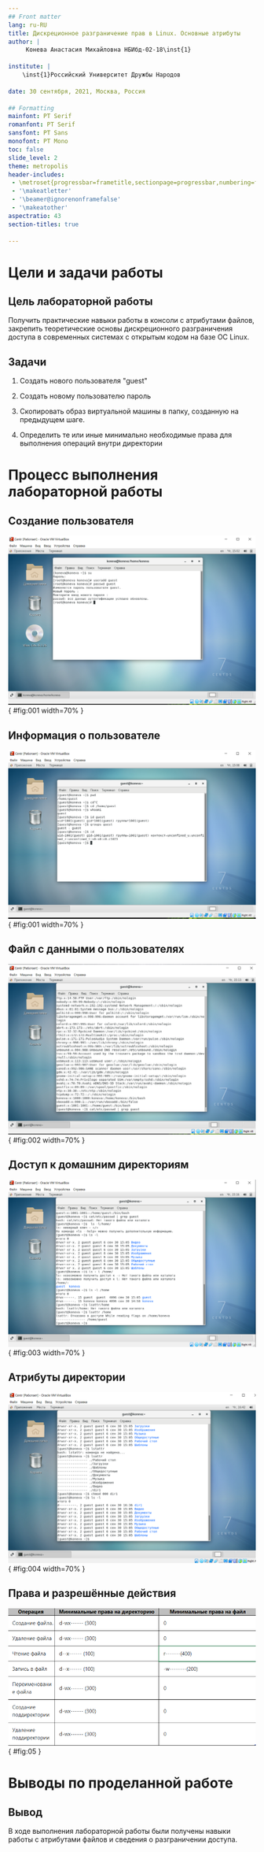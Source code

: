 ```yaml
---
## Front matter
lang: ru-RU
title: Дискреционное разграничение прав в Linux. Основные атрибуты
author: |
	 Конева Анастасия Михайловна НБИбд-02-18\inst{1}

institute: |
	\inst{1}Российский Университет Дружбы Народов

date: 30 сентября, 2021, Москва, Россия

## Formatting
mainfont: PT Serif
romanfont: PT Serif
sansfont: PT Sans
monofont: PT Mono
toc: false
slide_level: 2
theme: metropolis
header-includes: 
 - \metroset{progressbar=frametitle,sectionpage=progressbar,numbering=fraction}
 - '\makeatletter'
 - '\beamer@ignorenonframefalse'
 - '\makeatother'
aspectratio: 43
section-titles: true

---
```


# Цели и задачи работы

## Цель лабораторной работы

Получить практические навыки работы в консоли с атрибутами файлов, закрепить теоретические основы дискреционного разграничения доступа в современных системах с открытым кодом на базе ОС Linux.

## Задачи

1. Создать нового пользователя "guest"

2. Создать новому пользователю пароль

3. Скопировать образ виртуальной машины в папку, созданную на предыдущем шаге.

4. Определить те или иные минимально необходимые права для выполнения операций внутри директории

# Процесс выполнения лабораторной работы

## Создание пользователя

![Создание нового пользователя guest](pic/2.png){ #fig:001 width=70% }

## Информация о пользователе

![Информация о пользователе guest](pic/7.png){ #fig:001 width=70% }

## Файл с данными о пользователях

![Соджержимое файла /etc/passwd](pic/9.png){ #fig:002 width=70% }

## Доступ к домашним директориям

![Расширенные атрибуты](pic/11.png){ #fig:003 width=70% }

## Атрибуты директории

![Снятие атрибутов с директории](pic/13.png){ #fig:004 width=70% }

## Права и разрешённые действия

![Минимальные права для совершения операций](pic/15.png){ #fig:05 }

# Выводы по проделанной работе

## Вывод

В ходе выполнения лабораторной работы были получены навыки работы с атрибутами файлов и сведения о разграничении доступа.